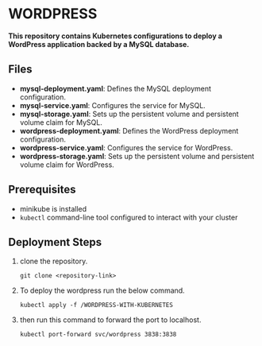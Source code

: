 
 # WORDPRESS

**This repository contains Kubernetes configurations to deploy a WordPress application backed by a MySQL database.**

## Files

- **mysql-deployment.yaml**: Defines the MySQL deployment configuration.
- **mysql-service.yaml**: Configures the service for MySQL.
- **mysql-storage.yaml**: Sets up the persistent volume and persistent volume claim for MySQL.
- **wordpress-deployment.yaml**: Defines the WordPress deployment configuration.
- **wordpress-service.yaml**: Configures the service for WordPress.
- **wordpress-storage.yaml**: Sets up the persistent volume and persistent volume claim for WordPress.

## Prerequisites

- minikube is installed
- `kubectl` command-line tool configured to interact with your cluster

## Deployment Steps

1. clone the repository.

      `git clone <repository-link>`

2. To deploy the wordpress run the below command.

    `kubectl apply -f /WORDPRESS-WITH-KUBERNETES`

3. then run this command to forward the port to localhost.

   `kubectl port-forward svc/wordpress 3838:3838`

